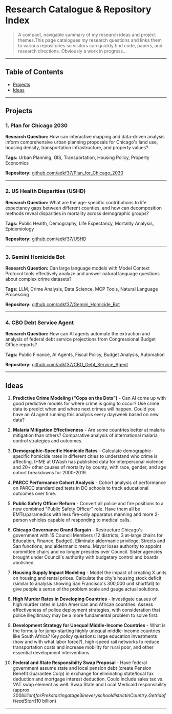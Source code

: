 # Research Catalogue & Repository Index

> A compact, navigable summary of my research ideas and project themes.This page catalogues my research questions and links them to various repositories so visitors can quickly find code, papers, and research directions. Obviously a work in progress...

---

## Table of Contents

- [Projects](#projects)
- [Ideas](#ideas)
---

## Projects

### 1. Plan for Chicago 2030
**Research Question:** How can interactive mapping and data-driven analysis inform comprehensive urban planning proposals for Chicago's land use, housing density, transportation infrastructure, and property values?

**Tags:** Urban Planning, GIS, Transportation, Housing Policy, Property Economics

**Repository:** [github.com/adkf37/Plan_for_Chicago_2030](https://github.com/adkf37/Plan_for_Chicago_2030)

---

### 2. US Health Disparities (USHD)
**Research Question:** What are the age-specific contributions to life expectancy gaps between different counties, and how can decomposition methods reveal disparities in mortality across demographic groups?

**Tags:** Public Health, Demography, Life Expectancy, Mortality Analysis, Epidemiology

**Repository:** [github.com/adkf37/USHD](https://github.com/adkf37/USHD)

---

### 3. Gemini Homicide Bot
**Research Question:** Can large language models with Model Context Protocol tools effectively analyze and answer natural language questions about complex crime datasets?

**Tags:** LLM, Crime Analysis, Data Science, MCP Tools, Natural Language Processing

**Repository:** [github.com/adkf37/Gemini_Homicide_Bot](https://github.com/adkf37/Gemini_Homicide_Bot)

---

### 4. CBO Debt Service Agent
**Research Question:** How can AI agents automate the extraction and analysis of federal debt service projections from Congressional Budget Office reports?

**Tags:** Public Finance, AI Agents, Fiscal Policy, Budget Analysis, Automation

**Repository:** [github.com/adkf37/CBO_Debt_Service_Agent](https://github.com/adkf37/CBO_Debt_Service_Agent)

---

## Ideas

1. **Predictive Crime Modeling ("Cops on the Dots")** - Can AI come up with good predictive models for where crime is going to occur? Use crime data to predict when and where next crimes will happen. Could you have an AI agent running this analysis every day/week based on new data?

2. **Malaria Mitigation Effectiveness** - Are some countries better at malaria mitigation than others? Comparative analysis of international malaria control strategies and outcomes.

3. **Demographic-Specific Homicide Rates** - Calculate demographic-specific homicide rates in different cities to understand who crime is affecting. IHME at UWash has published data for interpersonal violence and 20+ other causes of mortality by county, with race, gender, and age cohort breakdowns for 2000-2019.

4. **PARCC Performance Cohort Analysis** - Cohort analysis of performance on PARCC standardized tests in DC schools to track educational outcomes over time.

5. **Public Safety Officer Reform** - Convert all police and fire positions to a new combined "Public Safety Officer" role. Have them all be EMTs/paramedics with less fire-only apparatus manning and more 2-person vehicles capable of responding to medical calls.

6. **Chicago Governance Grand Bargain** - Restructure Chicago's government with 15 Council Members (12 districts, 3 at-large chairs for Education, Finance, Budget). Eliminate aldermanic privilege, Streets and San functions, and aldermanic menu. Mayor loses authority to appoint committee chairs and no longer presides over Council. Sister agencies brought under Council's authority with budgetary control and boards abolished.

7. **Housing Supply Impact Modeling** - Model the impact of creating X units on housing and rental prices. Calculate the city's housing stock deficit (similar to analysis showing San Francisco's 300,000 unit shortfall) to give people a sense of the problem scale and gauge actual solutions.

8. **High Murder Rates in Developing Countries** - Investigate causes of high murder rates in Latin American and African countries. Assess effectiveness of police deployment strategies, with consideration that police illegitimacy may be a more fundamental problem to solve first.

9. **Development Strategy for Unequal Middle-Income Countries** - What is the formula for jump-starting highly unequal middle-income countries like South Africa? Key policy questions: large education investments (how and with what labor force?), high-speed rail networks to reduce transportation costs and increase mobility for rural poor, and other essential development interventions.

10. **Federal and State Responsibilty Swap Proposal** - Have federal government assume state and local pension debt (create Pension Benefit Guarantee Corp) in exchange for eliminating state/local tax deduction and mortgage interest deduction. Could include sales tax vs. VAT swap element as well. Swap State and Local Medicaid responsibility (approx $200 billion) for Prek starting at age 3 in every school district in Country. Get rid of Head Start ($10 billion)

---
